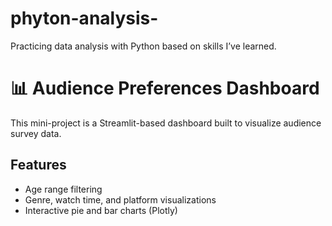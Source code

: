 # phyton-analysis-
Practicing data analysis with Python based on skills I’ve learned.

# 📊 Audience Preferences Dashboard

This mini-project is a Streamlit-based dashboard built to visualize audience survey data.

## Features
- Age range filtering
- Genre, watch time, and platform visualizations
- Interactive pie and bar charts (Plotly)
